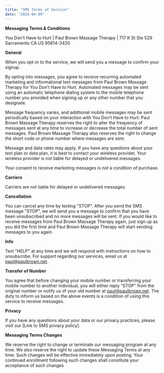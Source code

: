 ```yaml
---
title: "SMS Terms of Service"
date: "2024-04-09"
---
```


**Messaging Terms & Conditions**

You Don’t Have to Hurt | Paul Brown Massage Therapy | 717 K St Ste 529 Sacramento CA US 95814-3420

**General**

When you opt-in to the service, we will send you a message to confirm your signup.

By opting into messages, you agree to receive recurring automated marketing and informational text messages from Paul Brown Massage Therapy for You Don’t Have to Hurt. Automated messages may be sent using an automatic telephone dialing system to the mobile telephone number you provided when signing up or any other number that you designate.

Message frequency varies, and additional mobile messages may be sent periodically based on your interaction with You Don’t Have to Hurt. Paul Brown Massage Therapy reserves the right to alter the frequency of messages sent at any time to increase or decrease the total number of sent messages. Paul Brown Massage Therapy also reserves the right to change the short code or phone number where messages are sent.

Message and data rates may apply. If you have any questions about your text plan or data plan, it is best to contact your wireless provider. Your wireless provider is not liable for delayed or undelivered messages.

Your consent to receive marketing messages is not a condition of purchase.

**Carriers**

Carriers are not liable for delayed or undelivered messages.

**Cancellation**

You can cancel any time by texting "STOP". After you send the SMS message "STOP", we will send you a message to confirm that you have been unsubscribed and no more messages will be sent. If you would like to receive messages from Paul Brown Massage Therapy again, just sign up as you did the first time and Paul Brown Massage Therapy will start sending messages to you again.

**Info**

Text "HELP" at any time and we will respond with instructions on how to unsubscribe. For support regarding our services, email us at paul@paulbrown.net.

**Transfer of Number**

You agree that before changing your mobile number or transferring your mobile number to another individual, you will either reply “STOP” from the original number or notify us of your old number at paul@paulbrown.net. The duty to inform us based on the above events is a condition of using this service to receive messages.

**Privacy**

If you have any questions about your data or our privacy practices, please visit our \[Link to SMS privacy policy\].

**Messaging Terms Changes**

We reserve the right to change or terminate our messaging program at any time. We also reserve the right to update these Messaging Terms at any time. Such changes will be effective immediately upon posting. Your continued enrollment following such changes shall constitute your acceptance of such changes
